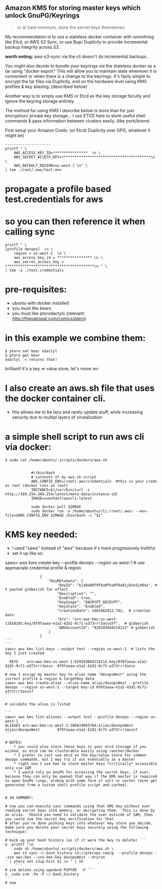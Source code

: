 ## Amazon KMS for storing master keys which unlock GnuPG/Keyrings 

> or at bare minimum, store the secret keys themselves.

My recommendation is to use a stateless docker container with something like Etcd, or 
AWS S3 Sync, or  use Bup/ Duplicity to provide incremental backup integrity across S3.

**worth noting:** aws-s3-sync via the cli doesn't do incremental backups.  

You might also decide to bundle your keyrings via the stateless docker as a tar using "docker export"
This will allow you to maintain state whenever it is convenient or when there is a change to the keyrings.
It's fairly simple to encrypt the tar files via Duplicity, and on the hardware level using KMS profiles & key aliasing.
(described below)

Another way is to simply use KMS or Etcd as the key storage faculty and ignore the keyring storage entirely.

The method for using KMS I describe below is more than for just encryption/ private key storage...
I use ETCD here to store useful shell commands & pass information between clusters easily. (like pork/boom)

First setup your Amazon Creds:  (or Etcd/ Duplicity over GPG, whatever it might be)
```
---------------------
printf " \
	AWS_ACCESS_KEY_ID=****************  \n \
	AWS_SECRET_ACCESS_KEY=*****************************************\n \
	AWS_DEFAULT_REGION=us-west-1 \n" \ 
| tee ./root/.aws/test.env
```

# propagate a profile based test.credentials for aws
# so you can then reference it when calling sync
```
printf " \
[profile devops]  \n \
	region = us-west-1  \n \
	aws_access_key_id = **************** \n \
	aws_secret_access_key = *****************************************\n " \
| tee -a ./test.credentials
```
# pre-requisites:
 - ubuntu with docker installed
 - you must like bears
 - you must like pterodactyls (relevant: http://theoatmeal.com/comics/ptero)

# in this example we combine them: 

```
$ ptero set bear odactyl
$ ptero get bear
odactyl  < returns that!
```
brilliant!  it's a key => value store, let's move on:

# I also create an aws.sh file that uses the docker container cli.
- this allows me to be lazy and rarely update stuff, while increasing security due to multipl layers of virutalization 

# a simple shell script to run aws cli via docker:
```
$ sudo cat /home/ubuntu/.scripts/dockers/aws.sh 
 
```

```
			#!/bin/bash
			# contents of my aws.sh script
			AWS_CONFIG_ENV=/root/.aws/credentials  #this is your creds as root (docker runs as root)
			INSTANCE=$(/usr/bin/curl -s http://169.254.169.254/latest/meta-data/instance-id)
			IMAGE=xueshanf/awscli:latest

			sudo docker pull $IMAGE
			sudo docker run -v /home/ubuntu/cli:/root/.aws/ --env-file=$AWS_CONFIG_ENV $IMAGE /bin/bash -c "$1"
```

# KMS key needed:
 - I used "saws" instead of "aws" because it's more progressively truthful
 - set it up like so:
 
saws> aws kms create-key --profile devops --region us-west-1   # use appropriate credential profile & region
````
				{
				    "KeyMetadata": {
				        "KeyId": "kja8a08f9fha0fha0f0a9ij0as9jd0as", # I pasted gibberish for effect
				        "Description": "", 
				        "Enabled": true, 
				        "KeyUsage": "ENCRYPT_DECRYPT", 
				        "KeyState": "Enabled", 
				        "CreationDate": 1461061812.742,  # creation date
				        "Arn": "arn:aws:kms:us-west-11010101:key/0f0faaaa-e1a2-42d1-9c71-a373rrr3asss5f",  # gibberish
				        "AWSAccountId": "929293844214112" # gibberish
				    }
				}
```
```
saws> aws kms list-keys --output text --region us-west-1  # lists the key I just created

  KEYS    arn:aws:kms:us-west-1:929293844214112:key/0f0faaaa-e1a2-42d1-9c71-a373rrr3asss  0f0faaaa-e1a2-42d1-9c71-a373rrr3asss
```
# now I assign my master key to alias name "devopsWest" using the correct profile & region & targetKey data
saws> aws kms create-alias --alias-name alias/devopsWest --profile devops --region us-west-1 --target-key-id 0f0faaaa-e1a2-42d1-9c71-a373rrr3asssf
```

# validate the alias is listed

```
saws> aws kms list-aliases --output text --profile devops --region us-west-1
ALIASES arn:aws:kms:us-west-1:286824693784:alias/devopsWest     alias/devopsWest        0f0faaaa-e1a2-42d1-9c71-a373rrr3asssf
```

# NOTES:
	* you could also store these keys in your etcd storage if you wished, as etcd can be clusterable easily using rancher/docker
	* I prefer to just use etcd as the key/value store for common devops commands, but I may try it out eventually as a master
	* right now I use kms to store master keys *critically* accessible only via IAM
	* I would rely on GnuPG for accessing the secret keys, if ever, because they can only be opened that way if the KMS master is required to open GnuPG rings, alobng with some form of salt or vector (mine get generated from a custom shell profile script and cached).


# IN SUMMARY:

# now you can execute sync commands using that kMS key without ever reading secret keys into memory, or decrypting them.  This is done by an alias.  Should you need to validate the user outside of IAM, then you could use the secret key verification for that.
# after you're done pushing keys into whatever key store you decide, make sure you delete your secret keys securely using the following technique:

# back up your bash history (as if it were the key to delete) ```
$  printf "\n 
	sudo sh /home/ubuntu/.scripts/dockers/aws.sh \
	aws s3 sync ~/.bash_history s3://pterops.com/g  --profile devops --sse aws:kms --sse-kms-key devopsWest --dryrun
' | ptero set s3up.hist $1 \n " | sh
     ```
# srm delete using openbsd PUFFER  -P ```
$  sudo srm -fm -P ~/.bash_history  
```
# now
